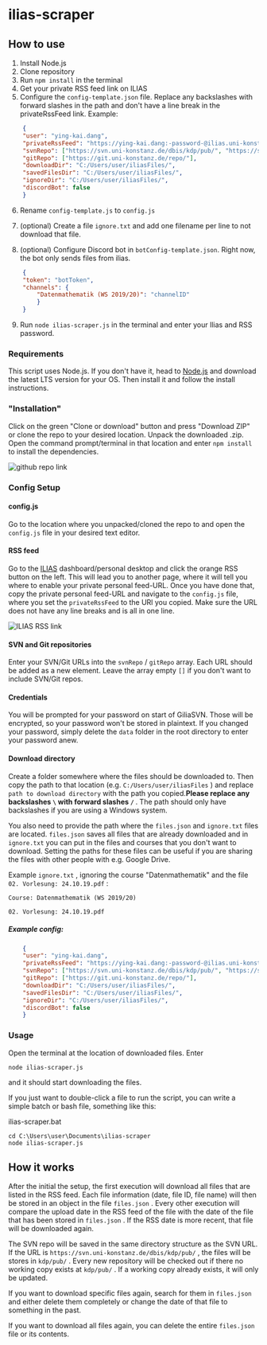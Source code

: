 # ilias-scraper

## How to use

01. Install Node.js
02. Clone repository
03. Run `npm install` in the terminal
04. Get your private RSS feed link on ILIAS
05. Configure the `config-template.json` file. Replace any backslashes with forward slashes in the path and don't have a line break in the privateRssFeed link. Example:

    

``` json
    {
    "user": "ying-kai.dang",
    "privateRssFeed": "https://ying-kai.dang:-password-@ilias.uni-konstanz.de/ilias/privfeed.php?client_id=ilias_uni&user_id=userid&hash=hash",
    "svnRepo": ["https://svn.uni-konstanz.de/dbis/kdp/pub/", "https://svn.uni-konstanz.de/dbis/kdi/pub/"],
    "gitRepo": ["https://git.uni-konstanz.de/repo/"],
    "downloadDir": "C:/Users/user/iliasFiles/",
    "savedFilesDir": "C:/Users/user/iliasFiles/",
    "ignoreDir": "C:/Users/user/iliasFiles/",
    "discordBot": false
    }
```

06. Rename `config-template.js` to `config.js`

07. (optional) Create a file `ignore.txt` and add one filename per line to not download that file.

08. (optional) Configure Discord bot in `botConfig-template.json`. Right now, the bot only sends files from ilias.

    

``` json
    {
    "token": "botToken",
    "channels": {
        "Datenmathematik (WS 2019/20)": "channelID"
        }
    }
```

09. Run `node ilias-scraper.js` in the terminal and enter your Ilias and RSS password.

### Requirements

This script uses Node.js. If you don't have it, head to [Node.js](https://nodejs.org/en/) and download the latest LTS version for your OS. Then install it and follow the install instructions.

### "Installation"

Click on the green "Clone or download" button and press "Download ZIP" or clone the repo to your desired location. Unpack the downloaded .zip.
Open the command prompt/terminal in that location and enter `npm install` to install the dependencies.

![github repo link](https://i.imgur.com/PlRoCY3.png)

### Config Setup

#### config.js

Go to the location where you unpacked/cloned the repo to and open the `config.js` file in your desired text editor.

#### RSS feed

Go to the [ILIAS](https://ilias.uni-konstanz.de) dashboard/personal desktop and click the orange RSS button on the left. This will lead you to another page, where it will tell you where to enable your private personal feed-URL. Once you have done that, copy the private personal feed-URL and navigate to the `config.js` file, where you set the `privateRssFeed` to the URl you copied.
Make sure the URL does not have any line breaks and is all in one line.

![ILIAS RSS link](https://i.imgur.com/0rUIp7M.png)

#### SVN and Git repositories

Enter your SVN/Git URLs into the `svnRepo` / `gitRepo` array. Each URL should be added as a new element. Leave the array empty `[]` if you don't want to include SVN/Git repos.

#### Credentials

You will be prompted for your password on start of GiliaSVN. Those will be encrypted, so your password won't be stored in plaintext. If you changed your password, simply delete the `data` folder in the root directory to enter your password anew.

#### Download directory

Create a folder somewhere where the files should be downloaded to. Then copy the  path to that location (e.g. `C:/Users/user/iliasFiles` ) and replace `path to download directory` with the path you copied.<b>Please replace any backslashes `\` with forward slashes `/` </b>. The path should only have backslashes if you are using a Windows system.

You also need to provide the path where the `files.json` and `ignore.txt` files are located. `files.json` saves all files that are already downloaded and in `ignore.txt` you can put in the files and courses that you don't want to download. Setting the paths for these files can be useful if you are sharing the files with other people with e.g. Google Drive.

Example `ignore.txt` , ignoring the course "Datenmathematik" and the file `02. Vorlesung: 24.10.19.pdf` :

``` plaintext
Course: Datenmathematik (WS 2019/20)

02. Vorlesung: 24.10.19.pdf

``` 

##### Example config:

``` json
    {
    "user": "ying-kai.dang",
    "privateRssFeed": "https://ying-kai.dang:-password-@ilias.uni-konstanz.de/ilias/privfeed.php?client_id=ilias_uni&user_id=userid&hash=hash",
    "svnRepo": ["https://svn.uni-konstanz.de/dbis/kdp/pub/", "https://svn.uni-konstanz.de/dbis/kdi/pub/"],
    "gitRepo": ["https://git.uni-konstanz.de/repo/"],
    "downloadDir": "C:/Users/user/iliasFiles/",
    "savedFilesDir": "C:/Users/user/iliasFiles/",
    "ignoreDir": "C:/Users/user/iliasFiles/",
    "discordBot": false
    }
```

### Usage

Open the terminal at the location of downloaded files. Enter

``` 
node ilias-scraper.js
```

and it should start downloading the files.

If you just want to double-click a file to run the script, you can write a simple batch or bash file, something like this:

ilias-scraper.bat

``` batch
cd C:\Users\user\Documents\ilias-scraper
node ilias-scraper.js
```

## How it works

After the initial the setup, the first execution will download all files that are listed in the RSS feed. Each file information (date, file ID, file name) will then be stored in an object in the file `files.json` .
Every other execution will compare the upload date in the RSS feed of the file with the date of the file that has been stored in `files.json` . If the RSS date is more recent, that file will be downloaded again.

The SVN repo will be saved in the same directory structure as the SVN URL. If the URL is `https://svn.uni-konstanz.de/dbis/kdp/pub/` , the files will be stores in `kdp/pub/` .
Every new repository will be checked out if there no working copy exists at `kdp/pub/` . If a working copy already exists, it will only be updated.

If you want to download specific files again, search for them in `files.json` and either delete them completely or change the date of that file to something in the past.

If you want to download all files again, you can delete the entire `files.json` file or its contents.

